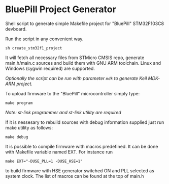 # BluePill Project Generator

Shell script to generate simple Makefile project for "BluePill" STM32F103C8 devboard.

Run the script in any convenient way.

`sh create_stm32f1_project`

It will fetch all necessary files from STMicro CMSIS repo, generate main.h/main.c sources and build them with GNU ARM toolchain. Linux and Windows (cygwin required) are supported.

*Optionally the script can be run with parameter `mdk` to generate Keil MDK-ARM project.*

To upload firmware to the "BluePill" microcontroller simply type:

  `make program`
  
*Note: st-link programmer and st-link utility are required*



If it is nessesary to rebuild sources with debug information supplied just run make utility as follows:

  `make debug`
  
  

It is possible to compile firmware with macros predefined. It can be done with Makefile variable named EXT. For instance run

  `make EXT="-DUSE_PLL=1 -DUSE_HSE=1"`
  
to build firmware with HSE generator switched ON and PLL selected as system clock. The list of macros can be found at the top of main.h

